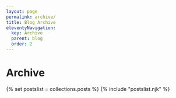```yaml
---
layout: page
permalink: archive/
title: Blog Archive
eleventyNavigation:
  key: Archive 
  parent: blog
  order: 2
---
```


<h1>Archive</h1>

{% set postslist = collections.posts %}
{% include "postslist.njk" %}